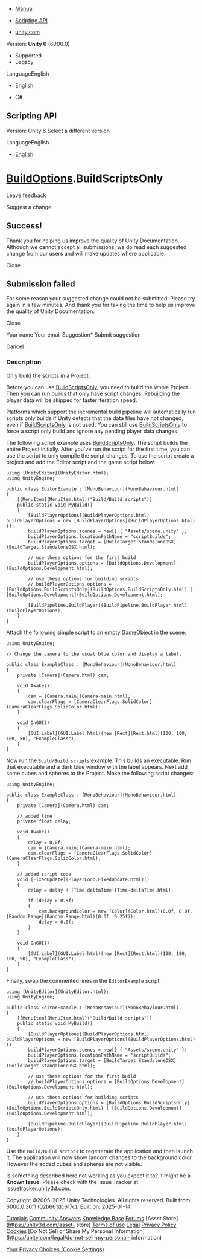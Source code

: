 [ ]()

  * [Manual](../Manual/index.html)
  * [Scripting API](../ScriptReference/index.html)

  * [unity.com](https://unity.com/)

Version: **Unity 6** (6000.0)

  * Supported
  * Legacy

LanguageEnglish

  * [English]()

  * C#

[ ](https://docs.unity3d.com)

## Scripting API

Version: Unity 6 Select a different version

LanguageEnglish

  * [English]()

#  [BuildOptions](BuildOptions.html).BuildScriptsOnly

Leave feedback

Suggest a change

## Success!

Thank you for helping us improve the quality of Unity Documentation. Although
we cannot accept all submissions, we do read each suggested change from our
users and will make updates where applicable.

Close

## Submission failed

For some reason your suggested change could not be submitted. Please <a>try
again</a> in a few minutes. And thank you for taking the time to help us
improve the quality of Unity Documentation.

Close

Your name Your email Suggestion* Submit suggestion

Cancel

[ ]()

### Description

Only build the scripts in a Project.

Before you can use [BuildScriptsOnly](BuildOptions.BuildScriptsOnly.html), you
need to build the whole Project. Then you can run builds that only have script
changes. Rebuilding the player data will be skipped for faster iteration
speed.  
  
Platforms which support the incremental build pipeline will automatically run
scripts only builds if Unity detects that the data files have not changed,
even if [BuildScriptsOnly](BuildOptions.BuildScriptsOnly.html) is not used.
You can still use [BuildScriptsOnly](BuildOptions.BuildScriptsOnly.html) to
force a script only build and ignore any pending player data changes.  
  
The following script example uses
[BuildScriptsOnly](BuildOptions.BuildScriptsOnly.html). The script builds the
entire Project initially. After you've run the script for the first time, you
can use the script to only compile the script changes. To use the script
create a project and add the Editor script and the game script below.

    
    
    using [UnityEditor](UnityEditor.html);
    using UnityEngine;  
      
    public class EditorExample : [MonoBehaviour](MonoBehaviour.html)
    {
        [[MenuItem](MenuItem.html)("Build/Build scripts")]
        public static void MyBuild()
        {
            [BuildPlayerOptions](BuildPlayerOptions.html) buildPlayerOptions = new [BuildPlayerOptions](BuildPlayerOptions.html)();
            buildPlayerOptions.scenes = new[] { "Assets/scene.unity" };
            buildPlayerOptions.locationPathName = "scriptBuilds";
            buildPlayerOptions.target = [BuildTarget.StandaloneOSX](BuildTarget.StandaloneOSX.html);  
      
            // use these options for the first build
            buildPlayerOptions.options = [BuildOptions.Development](BuildOptions.Development.html);  
      
            // use these options for building scripts
            // buildPlayerOptions.options = [BuildOptions.BuildScriptsOnly](BuildOptions.BuildScriptsOnly.html) | [BuildOptions.Development](BuildOptions.Development.html);  
      
            [BuildPipeline.BuildPlayer](BuildPipeline.BuildPlayer.html)(buildPlayerOptions);
        }
    }
    

Attach the following simple script to an empty GameObject in the scene:

    
    
    using UnityEngine;  
      
    // Change the camera to the usual blue color and display a label.  
      
    public class ExampleClass : [MonoBehaviour](MonoBehaviour.html)
    {
        private [Camera](Camera.html) cam;  
      
        void Awake()
        {
            cam = [Camera.main](Camera-main.html);
            cam.clearFlags = [CameraClearFlags.SolidColor](CameraClearFlags.SolidColor.html);
        }  
      
        void OnGUI()
        {
            [GUI.Label](GUI.Label.html)(new [Rect](Rect.html)(100, 100, 100, 50), "ExampleClass");
        }
    }
    

Now run the `Build/Build scripts` example. This builds an executable. Run that
executable and a dark blue window with the label appears. Next add some cubes
and spheres to the Project. Make the following script changes:

    
    
    using UnityEngine;  
      
    public class ExampleClass : [MonoBehaviour](MonoBehaviour.html)
    {
        private [Camera](Camera.html) cam;  
      
        // added line
        private float delay;  
      
        void Awake()
        {
            delay = 0.0f;
            cam = [Camera.main](Camera-main.html);
            cam.clearFlags = [CameraClearFlags.SolidColor](CameraClearFlags.SolidColor.html);
        }  
      
        // added script code
        void [FixedUpdate](PlayerLoop.FixedUpdate.html)()
        {
            delay = delay + [Time.deltaTime](Time-deltaTime.html);  
      
            if (delay > 0.5f)
            {
                cam.backgroundColor = new [Color](Color.html)(0.0f, 0.0f, [Random.Range](Random.Range.html)(0.0f, 0.25f));
                delay = 0.0f;
            }
        }  
      
        void OnGUI()
        {
            [GUI.Label](GUI.Label.html)(new [Rect](Rect.html)(100, 100, 100, 50), "ExampleClass");
        }
    }
    

Finally, swap the commented lines in the `EditorExample` script:

    
    
    using [UnityEditor](UnityEditor.html);
    using UnityEngine;  
      
    public class EditorExample : [MonoBehaviour](MonoBehaviour.html)
    {
        [[MenuItem](MenuItem.html)("Build/Build scripts")]
        public static void MyBuild()
        {
            [BuildPlayerOptions](BuildPlayerOptions.html) buildPlayerOptions = new [BuildPlayerOptions](BuildPlayerOptions.html)();
            buildPlayerOptions.scenes = new[] { "Assets/scene.unity" };
            buildPlayerOptions.locationPathName = "scriptBuilds";
            buildPlayerOptions.target = [BuildTarget.StandaloneOSX](BuildTarget.StandaloneOSX.html);  
      
            // use these options for the first build
            // buildPlayerOptions.options = [BuildOptions.Development](BuildOptions.Development.html);  
      
            // use these options for building scripts
            buildPlayerOptions.options = [BuildOptions.BuildScriptsOnly](BuildOptions.BuildScriptsOnly.html) | [BuildOptions.Development](BuildOptions.Development.html);  
      
            [BuildPipeline.BuildPlayer](BuildPipeline.BuildPlayer.html)(buildPlayerOptions);
        }
    }
    

Use the `Build/Build scripts` to regenerate the application and then launch
it. The application will now show random changes to the background color.
However the added cubes and spheres are not visible.

Is something described here not working as you expect it to? It might be a
**Known Issue**. Please check with the Issue Tracker at
[issuetracker.unity3d.com](https://issuetracker.unity3d.com).

Copyright ©2005-2025 Unity Technologies. All rights reserved. Built from:
6000.0.36f1 (02b661dc617c). Built on: 2025-01-14.

[Tutorials](https://unity3d.com/learn) [Community
Answers](https://answers.unity3d.com) [Knowledge
Base](https://support.unity3d.com/hc/en-us)
[Forums](https://forum.unity3d.com) [Asset Store](https://unity3d.com/asset-
store) [Terms of use](https://docs.unity3d.com/Manual/TermsOfUse.html)
[Legal](https://unity.com/legal) [Privacy
Policy](https://unity.com/legal/privacy-policy)
[Cookies](https://unity.com/legal/cookie-policy) [Do Not Sell or Share My
Personal Information](https://unity.com/legal/do-not-sell-my-personal-
information)

[Your Privacy Choices (Cookie Settings)](javascript:void\(0\);)

